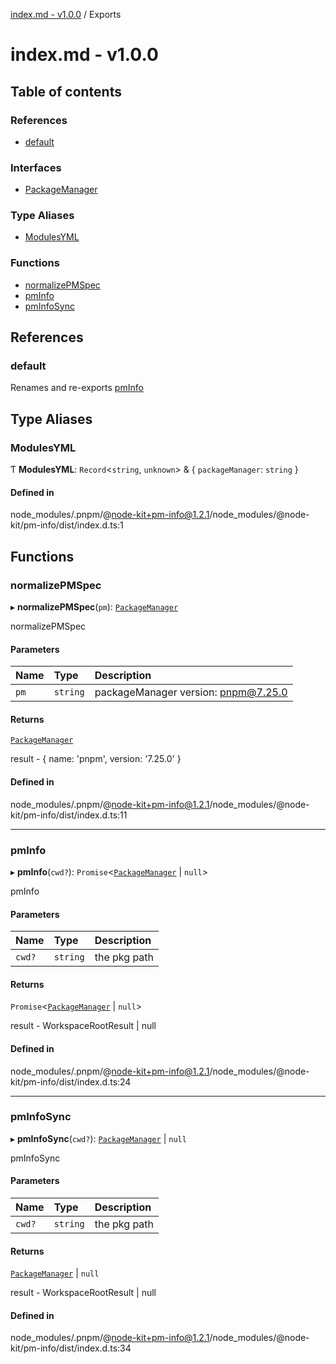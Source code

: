 [index.md - v1.0.0](README.md) / Exports

# index.md - v1.0.0

## Table of contents

### References

- [default](modules.md#default)

### Interfaces

- [PackageManager](interfaces/PackageManager.md)

### Type Aliases

- [ModulesYML](modules.md#modulesyml)

### Functions

- [normalizePMSpec](modules.md#normalizepmspec)
- [pmInfo](modules.md#pminfo)
- [pmInfoSync](modules.md#pminfosync)

## References

### default

Renames and re-exports [pmInfo](modules.md#pminfo)

## Type Aliases

### ModulesYML

Ƭ **ModulesYML**: `Record`<`string`, `unknown`\> & { `packageManager`: `string` }

#### Defined in

node_modules/.pnpm/@node-kit+pm-info@1.2.1/node_modules/@node-kit/pm-info/dist/index.d.ts:1

## Functions

### normalizePMSpec

▸ **normalizePMSpec**(`pm`): [`PackageManager`](interfaces/PackageManager.md)

normalizePMSpec

#### Parameters

| Name | Type     | Description                         |
| :--- | :------- | :---------------------------------- |
| `pm` | `string` | packageManager version: pnpm@7.25.0 |

#### Returns

[`PackageManager`](interfaces/PackageManager.md)

result - { name: 'pnpm', version: '7.25.0' }

#### Defined in

node_modules/.pnpm/@node-kit+pm-info@1.2.1/node_modules/@node-kit/pm-info/dist/index.d.ts:11

---

### pmInfo

▸ **pmInfo**(`cwd?`): `Promise`<[`PackageManager`](interfaces/PackageManager.md) \| `null`\>

pmInfo

#### Parameters

| Name   | Type     | Description  |
| :----- | :------- | :----------- |
| `cwd?` | `string` | the pkg path |

#### Returns

`Promise`<[`PackageManager`](interfaces/PackageManager.md) \| `null`\>

result - WorkspaceRootResult | null

#### Defined in

node_modules/.pnpm/@node-kit+pm-info@1.2.1/node_modules/@node-kit/pm-info/dist/index.d.ts:24

---

### pmInfoSync

▸ **pmInfoSync**(`cwd?`): [`PackageManager`](interfaces/PackageManager.md) \| `null`

pmInfoSync

#### Parameters

| Name   | Type     | Description  |
| :----- | :------- | :----------- |
| `cwd?` | `string` | the pkg path |

#### Returns

[`PackageManager`](interfaces/PackageManager.md) \| `null`

result - WorkspaceRootResult | null

#### Defined in

node_modules/.pnpm/@node-kit+pm-info@1.2.1/node_modules/@node-kit/pm-info/dist/index.d.ts:34
